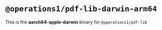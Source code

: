 # `@operations1/pdf-lib-darwin-arm64`

This is the **aarch64-apple-darwin** binary for `@operations1/pdf-lib`
